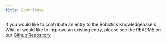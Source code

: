 ```yaml
---
title: Contribute
---
```



If you would like to contribute an entry to the Robotics Knowledgebase's Wiki, or would like to improve an existing entry, please see the README on our [Github Repository](https://github.com/RoboticsKnowledgebase/roboticsknowledgebase.github.ios).
